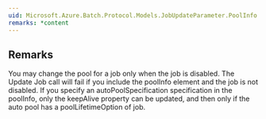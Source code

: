 ```yaml
---  
uid: Microsoft.Azure.Batch.Protocol.Models.JobUpdateParameter.PoolInfo  
remarks: *content  
---  
```

  
## Remarks  
 You may change the pool for a job only when the job is disabled.             The Update Job call will fail if you include the poolInfo element             and the job is not disabled. If you specify an             autoPoolSpecification specification in the poolInfo, only the             keepAlive property can be updated, and then only if the auto pool             has a poolLifetimeOption of job.